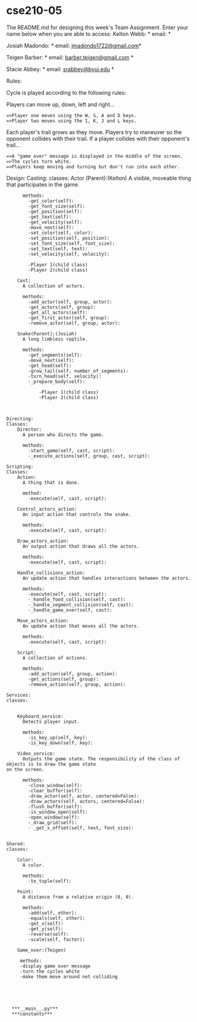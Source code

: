 # cse210-05
The README.md for designing this week's Team Assignment. Enter your name below when you are able to access: 
Kelton Webb: * email: *

Josiah Madondo: * email: jmadondo1722@gmail.com*

Teigen Barber: * email: barber.teigen@gmail.com *

Stacie Abbey: * email: srabbey@byui.edu *


Rules:

Cycle is played according to the following rules:

Players can move up, down, left and right...

    =>Player one moves using the W, S, A and D keys.
    =>Player two moves using the I, K, J and L keys.

Each player's trail grows as they move.
Players try to maneuver so the opponent collides with their trail.
If a player collides with their opponent's trail...

    =>A "game over" message is displayed in the middle of the screen.
    =>The cycles turn white.
    =>Players keep moving and turning but don't run into each other.

Design:
    Casting:
    classes:
        Actor (Parent):(Kelton)
          A visible, moveable thing that participates in the game.

          methods:
            -get_color(self):
            -get_font_size(self):
            -get_position(self):
            -get_text(self):
            -get_velocity(self):
            -move_next(self):
            -set_color(self, color):
            -set_position(self, position):
            -set_font_size(self, font_size):
            -set_text(self, text):
            -set_velocity(self, velocity):

            -Player 1(child class)
            -Player 2(child class)

        Cast:
          A collection of actors.

          methods:
            -add_actor(self, group, actor):
            -get_actors(self, group):
            -get_all_actors(self):
            -get_first_actor(self, group):
            -remove_actor(self, group, actor):

        Snake(Parent):(Josiah)
          A long limbless reptile.

          methods:
            -get_segments(self):
            -move_next(self):
            -get_head(self):
            -grow_tail(self, number_of_segments):
            -turn_head(self, velocity):
            -_prepare_body(self):

                -Player 1(child class)
                -Player 2(child class)

          
    
    Directing:
    Classes:
        Director:
          A person who directs the game.

          methods:
            -start_game(self, cast, script):
            -_execute_actions(self, group, cast, script):

    Scripting:
    Classes:
        Action:
          A thing that is done.

          method:
            -execute(self, cast, script):

        Control_actors_action:
          An input action that controls the snake.

          methods:
            -execute(self, cast, script):

        Draw_actors_action:
          An output action that draws all the actors.

          methods:
            -execute(self, cast, script):

        Handle_collisions_action:
          An update action that handles interactions between the actors.

          methods:
            -execute(self, cast, script):
            -_handle_food_collision(self, cast):
            -_handle_segment_collision(self, cast):
            -_handle_game_over(self, cast):
            
        Move_actors_action:
          An update action that moves all the actors.

          methods:
            -execute(self, cast, script):

        Script:
          A collection of actions.

          methods:
            -add_action(self, group, action):
            -get_actions(self, group):
            -remove_action(self, group, action):

    Services:
    classes:


        Keyboard_service:
          Detects player input.

          methods:
            -is_key_up(self, key):
            -is_key_down(self, key):

        Video_service:
          Outputs the game state. The responsibility of the class of objects is to draw the game state 
    on the screen.

          methods:
            -close_window(self):
            -clear_buffer(self):
            -draw_actor(self, actor, centered=False):
            -draw_actors(self, actors, centered=False):
            -flush_buffer(self):
            -is_window_open(self):
            -open_window(self):
            -_draw_grid(self):
            - _get_x_offset(self, text, font_size):


    Shared:
    classes:

        Color:
          A color.

          methods:
            -to_tuple(self):
            
        Point:
          A distance from a relative origin (0, 0).

          methods:
            -add(self, other):
            -equals(self, other):
            -get_x(self):
            -get_y(self):
            -reverse(self):
            -scale(self, factor):

        Game_over:(Teigen)
         
         methods:
         -display game over message
         -turn the cycles white
         -make them move around not colliding





      ***__main__.py***
      ***constants***